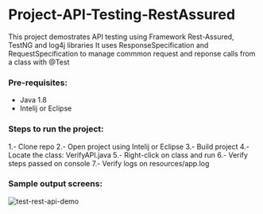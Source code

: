 # Project-API-Testing-RestAssured
This project demostrates API testing using Framework Rest-Assured, TestNG and log4j libraries
It uses ResponseSpecification and RequestSpecification to manage commmon request and reponse calls from a class with @Test

### Pre-requisites:
- Java 1.8
- Intelij or Eclipse

### Steps to run the project:
1.- Clone repo
2.- Open project using Intelij or Eclipse
3.- Build project
4.- Locate the class: VerifyAPI.java 
5.- Right-click on class and run 
6.- Verify steps passed on console
7.- Verify logs on resources/app.log

### Sample output screens:

![test-rest-api-demo](https://github.com/na001988/Project-API-Testing-RestAssured/assets/49047445/f3106943-c5a4-49a4-956b-bdda433e2e40)
